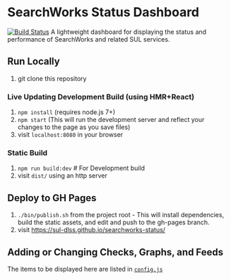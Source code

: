 # SearchWorks Status Dashboard
[![Build Status](https://travis-ci.org/sul-dlss/searchworks-status.svg?branch=master)](https://travis-ci.org/sul-dlss/searchworks-status)
A lightweight dashboard for displaying the status and performance of SearchWorks and related SUL services.

## Run Locally
1. git clone this repository

### Live Updating Development Build (using HMR+React)
1. `npm install` (requires node.js 7+)
1. `npm start` (This will run the development server and reflect your changes to the page as you save files)
1. visit `localhost:8080` in your browser

### Static Build
1. `npm run build:dev` # For Development build
1. visit `dist/` using an http server

## Deploy to GH Pages
1. `./bin/publish.sh` from the project root - This will install dependencies, build the static assets, and edit and push to the gh-pages branch.
1. visit https://sul-dlss.github.io/searchworks-status/

## Adding or Changing Checks, Graphs, and Feeds
The items to be displayed here are listed in [`config.js`](https://github.com/sul-dlss/searchworks-status/blob/master/src/config.js)
